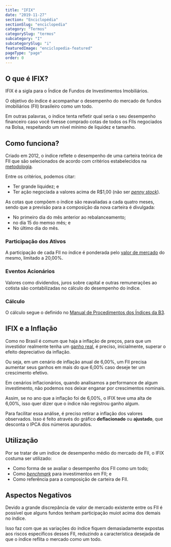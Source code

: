 ```yaml
---
title: "IFIX"
date: "2019-11-27"
section: "Enciclopédia"
sectionSlug: "enciclopedia"
category: "Termos"
categorySlug: "termos"
subcategory: "I"
subcategorySlug: "i"
featuredImage: "enciclopedia-featured"
pageType: "page"
order: 0
---
```




## O que é IFIX?

IFIX é a sigla  para o Índice de Fundos de Investimentos Imobiliários.

O objetivo do índice é acompanhar o desempenho do mercado de fundos imobiliários (FII) brasileiro como um todo.

Em outras palavras, o índice tenta refletir qual seria o seu desempenho financeiro caso você tivesse comprado cotas de todos os FIIs negociados na Bolsa, respeitando um nível mínimo de liquidez e tamanho.

## Como funciona?

Criado em 2012, o índice reflete o desempenho de uma carteira teórica de FII que são selecionados de acordo com critérios estabelecidos na [metodologia](http://www.b3.com.br/data/files/70/36/38/B2/F9E615107623A41592D828A8/IFIX-Metodologia-pt-br.pdf).

Entre os critérios, podemos citar:

- Ter grande liquidez; e
- Ter ação negociada a valores acima de R\$1,00 (não ser [*penny stock*](/enciclopedia/termos/p/pennystock)).

As cotas que compõem o índice são reavaliadas a cada quatro meses, sendo que a previsão para a composição da nova carteira é divulgada:

- No primeiro dia do mês anterior ao rebalanceamento;
- no dia 15 do memso mês; e
- No último dia do mês.



### Participação dos Ativos

A participação de cada FII no índice é ponderada pelo [valor de mercado](/enciclopedia/termos/v/valor-de-mercado) do mesmo, limitado a 20,00%.

### Eventos Acionários

Valores como dividendos, juros sobre capital e outras remunerações ao cotista são contabilizadas no cálculo do desempenho do índice.

### Cálculo

O cálculo segue o definido no [Manual de Procedimentos dos Índices da B3](http://www.b3.com.br/data/files/58/17/2A/1C/A04A8610B3B67986AC094EA8/Conceitos-Procedimentos-ptbr-nov2018.pdf).


## IFIX e a Inflação

Como no Brasil é comum que haja a inflação de preços, para que um investidor realmente tenha um [ganho real](/aprenda/financas/iniciantes/rendimento), é preciso, inicialmente, superar o efeito depreciativo da inflação.

Ou seja, em um cenário de inflação anual de 6,00%, um FII precisa aumentar seus ganhos em mais do que 6,00% caso deseje ter um crescimento efetivo.

Em cenários inflacionários, quando analisamos a performance de algum investimento, não podemos nos deixar enganar por crescimentos nominais.

Assim, se no ano que a inflação foi de 6,00%, o IFIX teve uma alta de 6,00%, isso quer dizer que o índice não registrou ganho algum.

Para facilitar essa análise, é preciso retirar a inflação dos valores observados. Isso é feito através do gráfico **deflacionado** ou **ajustado**, que desconta o IPCA dos números apurados.


## Utilização

Por se tratar de um índice de desempenho médio do mercado de FII, o IFIX costuma ser utilizado:

- Como forma de se avaliar o desempenho dos FII como um todo; 
- Como [*benchmark*](/enciclopedia/termos/b/benchmark) para investimentos em FII; e
- Como referência para a composição de carteira de FII.

## Aspectos Negativos

Devido a grande discrepância de valor de mercado existente entre os FII é possível que alguns fundos tenham participação muiot acima dos demais no índice.

Isso faz com que as variações do índice fiquem demasiadamente expostas aos riscos específicos desses FII, reduzindo a característica desejada de que o índice reflita o mercado como um todo.
